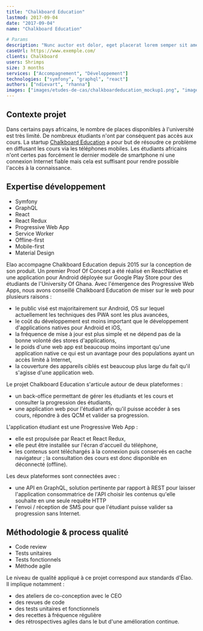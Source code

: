 ```yaml
---
title: "Chalkboard Education"
lastmod: 2017-09-04
date: "2017-09-04"
name: "Chalkboard Education"

# Params
description: "Nunc auctor est dolor, eget placerat lorem semper sit amet. Integer aliquet mi orci, et eleifend urna fermetum. Nullam pelletesque frigilla vulputate."
caseUrl: https://www.exemple.com/
clients: Chalkboard
users: Shrimps
size: 3 months
services: ["Accompagnement", "Développement"]
technologies: ["symfony", "graphql", "react"]
authors: ["ndievart", "rhanna"]
images: ["images/etudes-de-cas/chalkboardeducation_mockup1.png", "images/etudes-de-cas/chalkboardeducation_mockup1.png", "images/etudes-de-cas/chalkboardeducation_mockup2.png"]
---
```


## Contexte projet

Dans certains pays africains, le nombre de places disponibles à l'université est très limité.
De nombreux étudiants n'ont par conséquent pas accès aux cours.
La startup <a href="https://chalkboard.education/">Chalkboard Education</a> a pour but de résoudre ce problème en diffusant les cours via les téléphones mobiles.
Les étudiants africains n'ont certes pas forcément le dernier modèle de smartphone ni une connexion Internet fiable mais cela est suffisant pour rendre possible l'accès à la connaissance.

## Expertise développement

* Symfony
* GraphQL
* React
* React Redux
* Progressive Web App
* Service Worker
* Offline-first
* Mobile-first
* Material Design

Elao accompagne Chalkboard Education depuis 2015 sur la conception de son produit.
Un premier Proof Of Concept a été réalisé en ReactNative et une application pour Android déployée sur Google Play Store pour des étudiants de l'University Of Ghana.
Avec l'émergence des Progressive Web Apps, nous avons conseillé Chalkboard Education de miser sur le web pour plusieurs raisons :

* le public visé est majoritairement sur Android, OS sur lequel actuellement les techniques des PWA sont les plus avancées,
* le coût du développement est moins important que le développement d'applications natives pour Android et iOS,
* la fréquence de mise à jour est plus simple et ne dépend pas de la bonne volonté des stores d'applications,
* le poids d'une web app est beaucoup moins important qu'une application native ce qui est un avantage pour des populations ayant un accès limité à Internet,
* la couverture des appareils ciblés est beaucoup plus large du fait qu'il s'agisse d'une application web.

Le projet Chalkboard Education s'articule autour de deux plateformes :
    
* un back-office permettant de gérer les étudiants et les cours et consulter la progression des étudiants,
* une application web pour l'étudiant afin qu'il puisse accéder à ses cours, répondre à des QCM et valider sa progression.
            
L'application étudiant est une Progressive Web App :

* elle est propulsée par React et React Redux,
* elle peut être installée sur l'écran d'accueil du téléphone,
* les contenus sont téléchargés à la connexion puis conservés en cache navigateur ; la consultation des cours est donc disponible en déconnecté (offline).

Les deux plateformes sont connectées avec :

* une API en GraphQL, solution pertinente par rapport à REST pour laisser l'application consommatrice de l'API choisir les contenus qu'elle souhaite en une seule requête HTTP
* l'envoi / réception de SMS pour que l'étudiant puisse valider sa progression sans Internet.

## Méthodologie & process qualité

* Code review
* Tests unitaires
* Tests fonctionnels
* Méthode agile

Le niveau de qualité appliqué à ce projet correspond aux standards d'Élao. Il implique notamment :

* des ateliers de co-conception avec le CEO
* des revues de code
* des tests unitaires et fonctionnels
* des recettes à fréquence régulière
* des rétrospectives agiles dans le but d'une amélioration continue.
